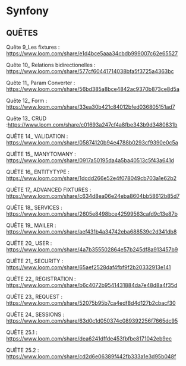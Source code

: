 # Synfony

## QUÊTES

Quête 9_Les fixtures : https://www.loom.com/share/e1d4bce5aaa34cbdb999007c62e65527

Quête 10_ Relations bidirectionelles : https://www.loom.com/share/577cf60441714038bfa5f3725a4363bc

Quête 11_ Param Converter : https://www.loom.com/share/56bd385a8bce4842ac9370b873ce8d5a

Quête 12_ Form : https://www.loom.com/share/33ea30b421c84012bfed036805151ad7

Quête 13_ CRUD :https://www.loom.com/share/c01693a247cf4a8fbe343b9d3480831b

QUÊTE 14_ VALIDATION : https://www.loom.com/share/05874120b94e4788b0293cf9390e0c5a

QUÊTE 15_ MANYTOMANY : https://www.loom.com/share/0917a50195da4a5ba40513c5f43a641d

QUÊTE 16_ ENTITYTYPE : https://www.loom.com/share/1dcdd266e52e4f078049cb703a1e62b2

QUÊTE 17_ ADVANCED FIXTURES : https://www.loom.com/share/c634d8ea06e24eba8604bb58612b85d7

QUÊTE 18_ SERVICES : https://www.loom.com/share/2605e8498bce42599563cafd9c13e87b

QUÊTE 19_ MAILER : https://www.loom.com/share/aef431b4a34742eba688539c2d341db8

QUËTE 20_ USER : https://www.loom.com/share/4a7b355502864e57b245df8a913457b9

QUÊTE 21_ SECURITY : https://www.loom.com/share/65aef2528daf4fbf9f2b20332913e141

QUÊTE 22_ REGISTRATION : https://www.loom.com/share/b6c4072b9541431884da7e48d8a4f35d

QUÊTE 23_ REQUEST : https://www.loom.com/share/52075b95b7ca4edf8d4d127b2cbacf30

QUÊTE 24_ SESSIONS : https://www.loom.com/share/63d0c1d050374c089392256f7665dc95

QUÊTE 25.1 : https://www.loom.com/share/dea6241dffde453fbfbe8171042eb9ec

QUÊTE 25.2 : https://www.loom.com/share/cd2d6e06389f442fb333a1e3d95b048f
